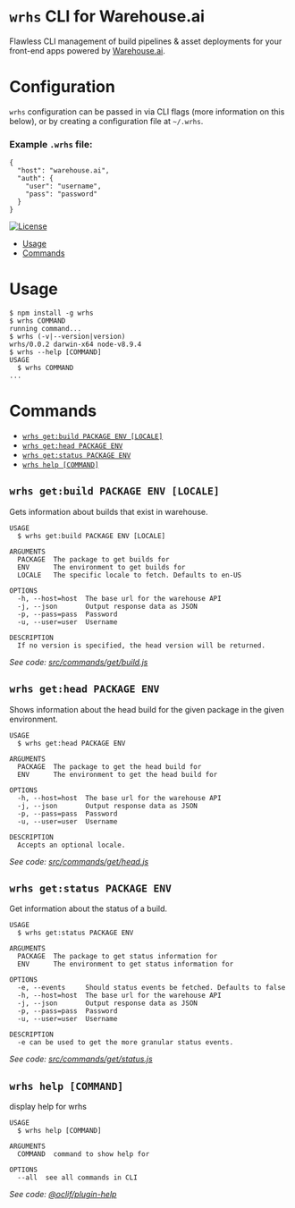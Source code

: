 `wrhs` CLI for Warehouse.ai
====

Flawless CLI management of build pipelines & asset deployments for your front-end apps powered by [Warehouse.ai].

# Configuration
`wrhs` configuration can be passed in via CLI flags (more information on this below), or by creating a configuration file at `~/.wrhs`.
### Example `.wrhs` file:
```
{
  "host": "warehouse.ai",
  "auth": {
    "user": "username",
    "pass": "password"
  }
}
```


[![License](https://img.shields.io/npm/l/wrhs.svg)](https://github.com/warehouseai/wrhs/blob/master/package.json)

<!-- toc -->
* [Usage](#usage)
* [Commands](#commands)
<!-- tocstop -->
# Usage
<!-- usage -->
```sh-session
$ npm install -g wrhs
$ wrhs COMMAND
running command...
$ wrhs (-v|--version|version)
wrhs/0.0.2 darwin-x64 node-v8.9.4
$ wrhs --help [COMMAND]
USAGE
  $ wrhs COMMAND
...
```
<!-- usagestop -->
# Commands
<!-- commands -->
* [`wrhs get:build PACKAGE ENV [LOCALE]`](#wrhs-getbuild-package-env-locale)
* [`wrhs get:head PACKAGE ENV`](#wrhs-gethead-package-env)
* [`wrhs get:status PACKAGE ENV`](#wrhs-getstatus-package-env)
* [`wrhs help [COMMAND]`](#wrhs-help-command)

## `wrhs get:build PACKAGE ENV [LOCALE]`

Gets information about builds that exist in warehouse.

```
USAGE
  $ wrhs get:build PACKAGE ENV [LOCALE]

ARGUMENTS
  PACKAGE  The package to get builds for
  ENV      The environment to get builds for
  LOCALE   The specific locale to fetch. Defaults to en-US

OPTIONS
  -h, --host=host  The base url for the warehouse API
  -j, --json       Output response data as JSON
  -p, --pass=pass  Password
  -u, --user=user  Username

DESCRIPTION
  If no version is specified, the head version will be returned.
```

_See code: [src/commands/get/build.js](https://github.com/warehouseai/wrhs/blob/v0.0.2/src/commands/get/build.js)_

## `wrhs get:head PACKAGE ENV`

Shows information about the head build for the given package in the given environment.

```
USAGE
  $ wrhs get:head PACKAGE ENV

ARGUMENTS
  PACKAGE  The package to get the head build for
  ENV      The environment to get the head build for

OPTIONS
  -h, --host=host  The base url for the warehouse API
  -j, --json       Output response data as JSON
  -p, --pass=pass  Password
  -u, --user=user  Username

DESCRIPTION
  Accepts an optional locale.
```

_See code: [src/commands/get/head.js](https://github.com/warehouseai/wrhs/blob/v0.0.2/src/commands/get/head.js)_

## `wrhs get:status PACKAGE ENV`

Get information about the status of a build.

```
USAGE
  $ wrhs get:status PACKAGE ENV

ARGUMENTS
  PACKAGE  The package to get status information for
  ENV      The environment to get status information for

OPTIONS
  -e, --events     Should status events be fetched. Defaults to false
  -h, --host=host  The base url for the warehouse API
  -j, --json       Output response data as JSON
  -p, --pass=pass  Password
  -u, --user=user  Username

DESCRIPTION
  -e can be used to get the more granular status events.
```

_See code: [src/commands/get/status.js](https://github.com/warehouseai/wrhs/blob/v0.0.2/src/commands/get/status.js)_

## `wrhs help [COMMAND]`

display help for wrhs

```
USAGE
  $ wrhs help [COMMAND]

ARGUMENTS
  COMMAND  command to show help for

OPTIONS
  --all  see all commands in CLI
```

_See code: [@oclif/plugin-help](https://github.com/oclif/plugin-help/blob/v2.0.5/src/commands/help.ts)_
<!-- commandsstop -->


[Warehouse.ai]: https://github.com/godaddy/warehouse.ai
